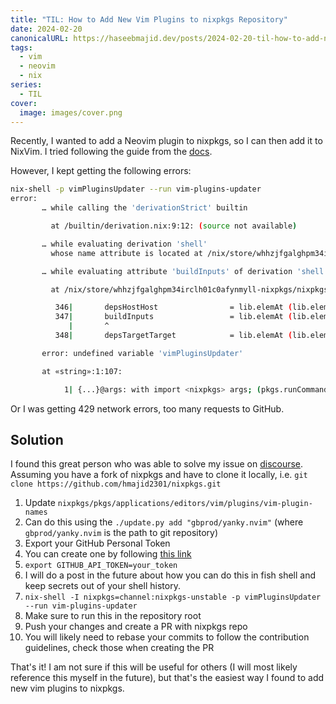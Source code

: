 ```yaml
---
title: "TIL: How to Add New Vim Plugins to nixpkgs Repository"
date: 2024-02-20
canonicalURL: https://haseebmajid.dev/posts/2024-02-20-til-how-to-add-new-vim-plugins-to-nixpkgs-repository
tags:
  - vim
  - neovim
  - nix
series:
  - TIL
cover:
  image: images/cover.png
---
```


Recently, I wanted to add a Neovim plugin to nixpkgs, so I can then add it to NixVim. I tried following the guide
from the [docs](https://github.com/NixOS/nixpkgs/blob/master/doc/languages-frameworks/vim.section.md#adding-new-plugins-to-nixpkgs-adding-new-plugins-to-nixpkgs).

However, I kept getting the following errors:

```bash
nix-shell -p vimPluginsUpdater --run vim-plugins-updater
error:
       … while calling the 'derivationStrict' builtin

         at /builtin/derivation.nix:9:12: (source not available)

       … while evaluating derivation 'shell'
         whose name attribute is located at /nix/store/whhzjfgalghpm34irclh01c0afynmyll-nixpkgs/nixpkgs/pkgs/stdenv/generic/make-derivation.nix:300:7

       … while evaluating attribute 'buildInputs' of derivation 'shell'

         at /nix/store/whhzjfgalghpm34irclh01c0afynmyll-nixpkgs/nixpkgs/pkgs/stdenv/generic/make-derivation.nix:347:7:

          346|       depsHostHost                = lib.elemAt (lib.elemAt dependencies 1) 0;
          347|       buildInputs                 = lib.elemAt (lib.elemAt dependencies 1) 1;
             |       ^
          348|       depsTargetTarget            = lib.elemAt (lib.elemAt dependencies 2) 0;

       error: undefined variable 'vimPluginsUpdater'

       at «string»:1:107:

            1| {...}@args: with import <nixpkgs> args; (pkgs.runCommandCC or pkgs.runCommand) "shell" { buildInputs = [ (vimPluginsUpdater) ]; } ""

```

Or I was getting 429 network errors, too many requests to GitHub.

## Solution

I found this great person who was able to solve my issue on [discourse](https://discourse.nixos.org/t/adding-new-neovim-to-nixpkgs/34834/2).
Assuming you have a fork of nixpkgs and have to clone it locally, i.e. `git clone https://github.com/hmajid2301/nixpkgs.git`

1. Update `nixpkgs/pkgs/applications/editors/vim/plugins/vim-plugin-names`
  1. Can do this using the `./update.py add "gbprod/yanky.nvim"` (where `gbprod/yanky.nvim` is the path to git repository)
1. Export your GitHub Personal Token
  1. You can create one by following [this link](https://docs.github.com/en/authentication/keeping-your-account-and-data-secure/managing-your-personal-access-tokens#creating-a-personal-access-token-classic)
  1. `export GITHUB_API_TOKEN=your_token`
  1. I will do a post in the future about how you can do this in fish shell and keep secrets out of your shell history.
1. `nix-shell -I nixpkgs=channel:nixpkgs-unstable -p vimPluginsUpdater --run vim-plugins-updater`
  1. Make sure to run this in the repository root
1. Push your changes and create a PR with nixpkgs repo
  1. You will likely need to rebase your commits to follow the contribution guidelines, check those when creating the PR


That's it! I am not sure if this will be useful for others (I will most likely reference this myself in the future), but
that's the easiest way I found to add new vim plugins to nixpkgs.

